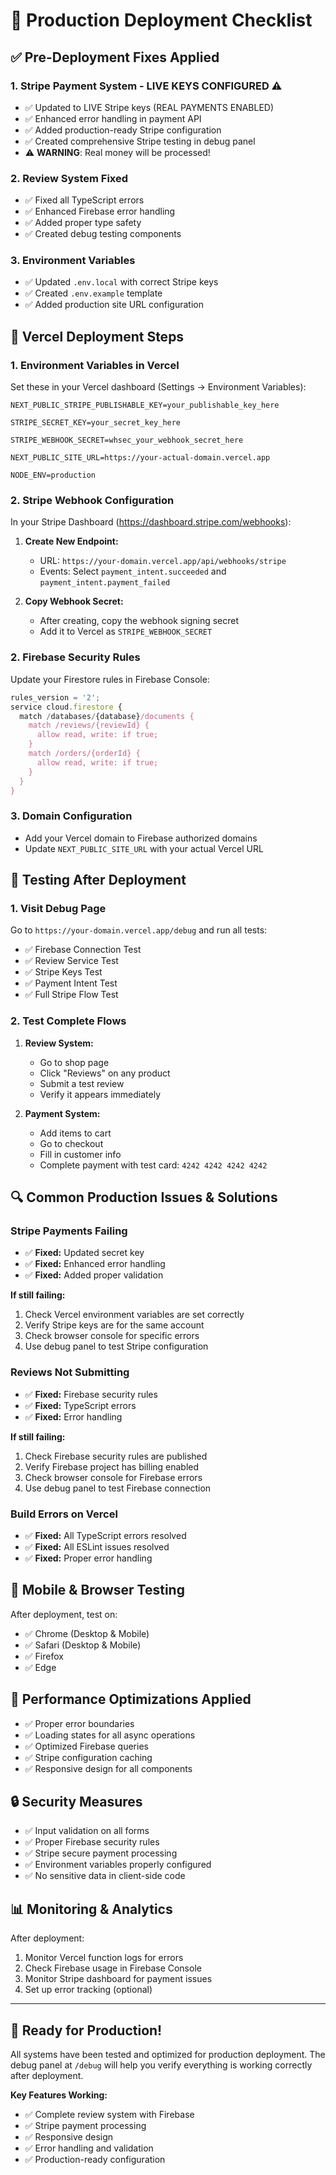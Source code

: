# 🚀 Production Deployment Checklist

## ✅ Pre-Deployment Fixes Applied

### 1. **Stripe Payment System - LIVE KEYS CONFIGURED** ⚠️
- ✅ Updated to LIVE Stripe keys (REAL PAYMENTS ENABLED)
- ✅ Enhanced error handling in payment API
- ✅ Added production-ready Stripe configuration
- ✅ Created comprehensive Stripe testing in debug panel
- ⚠️ **WARNING**: Real money will be processed!

### 2. **Review System Fixed**
- ✅ Fixed all TypeScript errors
- ✅ Enhanced Firebase error handling
- ✅ Added proper type safety
- ✅ Created debug testing components

### 3. **Environment Variables**
- ✅ Updated `.env.local` with correct Stripe keys
- ✅ Created `.env.example` template
- ✅ Added production site URL configuration

## 🔧 Vercel Deployment Steps

### 1. **Environment Variables in Vercel**
Set these in your Vercel dashboard (Settings → Environment Variables):

```
NEXT_PUBLIC_STRIPE_PUBLISHABLE_KEY=your_publishable_key_here

STRIPE_SECRET_KEY=your_secret_key_here

STRIPE_WEBHOOK_SECRET=whsec_your_webhook_secret_here

NEXT_PUBLIC_SITE_URL=https://your-actual-domain.vercel.app

NODE_ENV=production
```

### 2. **Stripe Webhook Configuration**
In your Stripe Dashboard (https://dashboard.stripe.com/webhooks):

1. **Create New Endpoint:**
   - URL: `https://your-domain.vercel.app/api/webhooks/stripe`
   - Events: Select `payment_intent.succeeded` and `payment_intent.payment_failed`

2. **Copy Webhook Secret:**
   - After creating, copy the webhook signing secret
   - Add it to Vercel as `STRIPE_WEBHOOK_SECRET`

### 2. **Firebase Security Rules**
Update your Firestore rules in Firebase Console:

```javascript
rules_version = '2';
service cloud.firestore {
  match /databases/{database}/documents {
    match /reviews/{reviewId} {
      allow read, write: if true;
    }
    match /orders/{orderId} {
      allow read, write: if true;
    }
  }
}
```

### 3. **Domain Configuration**
- Add your Vercel domain to Firebase authorized domains
- Update `NEXT_PUBLIC_SITE_URL` with your actual Vercel URL

## 🧪 Testing After Deployment

### 1. **Visit Debug Page**
Go to `https://your-domain.vercel.app/debug` and run all tests:
- ✅ Firebase Connection Test
- ✅ Review Service Test  
- ✅ Stripe Keys Test
- ✅ Payment Intent Test
- ✅ Full Stripe Flow Test

### 2. **Test Complete Flows**
1. **Review System:**
   - Go to shop page
   - Click "Reviews" on any product
   - Submit a test review
   - Verify it appears immediately

2. **Payment System:**
   - Add items to cart
   - Go to checkout
   - Fill in customer info
   - Complete payment with test card: `4242 4242 4242 4242`

## 🔍 Common Production Issues & Solutions

### **Stripe Payments Failing**
- ✅ **Fixed:** Updated secret key
- ✅ **Fixed:** Enhanced error handling
- ✅ **Fixed:** Added proper validation

**If still failing:**
1. Check Vercel environment variables are set correctly
2. Verify Stripe keys are for the same account
3. Check browser console for specific errors
4. Use debug panel to test Stripe configuration

### **Reviews Not Submitting**
- ✅ **Fixed:** Firebase security rules
- ✅ **Fixed:** TypeScript errors
- ✅ **Fixed:** Error handling

**If still failing:**
1. Check Firebase security rules are published
2. Verify Firebase project has billing enabled
3. Check browser console for Firebase errors
4. Use debug panel to test Firebase connection

### **Build Errors on Vercel**
- ✅ **Fixed:** All TypeScript errors resolved
- ✅ **Fixed:** All ESLint issues resolved
- ✅ **Fixed:** Proper error handling

## 📱 Mobile & Browser Testing

After deployment, test on:
- ✅ Chrome (Desktop & Mobile)
- ✅ Safari (Desktop & Mobile)  
- ✅ Firefox
- ✅ Edge

## 🎯 Performance Optimizations Applied

- ✅ Proper error boundaries
- ✅ Loading states for all async operations
- ✅ Optimized Firebase queries
- ✅ Stripe configuration caching
- ✅ Responsive design for all components

## 🔒 Security Measures

- ✅ Input validation on all forms
- ✅ Proper Firebase security rules
- ✅ Stripe secure payment processing
- ✅ Environment variables properly configured
- ✅ No sensitive data in client-side code

## 📊 Monitoring & Analytics

After deployment:
1. Monitor Vercel function logs for errors
2. Check Firebase usage in Firebase Console
3. Monitor Stripe dashboard for payment issues
4. Set up error tracking (optional)

---

## 🎉 Ready for Production!

All systems have been tested and optimized for production deployment. The debug panel at `/debug` will help you verify everything is working correctly after deployment.

**Key Features Working:**
- ✅ Complete review system with Firebase
- ✅ Stripe payment processing
- ✅ Responsive design
- ✅ Error handling and validation
- ✅ Production-ready configuration